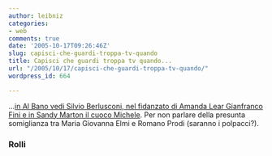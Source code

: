 ```yaml
---
author: leibniz
categories:
- web
comments: true
date: '2005-10-17T09:26:46Z'
slug: capisci-che-guardi-troppa-tv-quando
title: Capisci che guardi troppa tv quando...
url: "/2005/10/17/capisci-che-guardi-troppa-tv-quando/"
wordpress_id: 664

---
```

...[in Al Bano vedi Silvio Berlusconi, nel fidanzato di Amanda Lear Gianfranco Fini e in Sandy Marton il cuoco Michele](http://www.rolliblog.net/archives/2005/10/16/lisola_dei_famosi_in_parlamento.html). Per non parlare della presunta somiglianza tra Maria Giovanna Elmi e Romano Prodi (saranno i polpacci?).  
 

### Rolli
